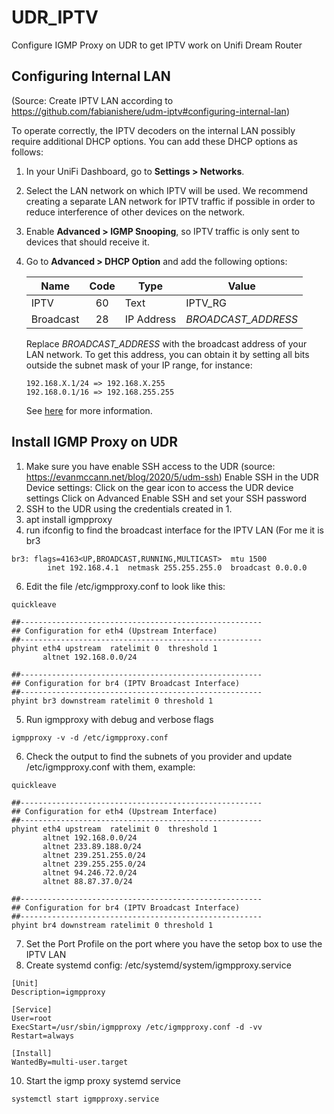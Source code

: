 # UDR_IPTV
Configure IGMP Proxy on UDR to get IPTV work on Unifi Dream Router


## Configuring Internal LAN
(Source: Create IPTV LAN according to https://github.com/fabianishere/udm-iptv#configuring-internal-lan)

To operate correctly, the IPTV decoders on the internal LAN possibly require
additional DHCP options. You can add these DHCP options as follows:

1. In your UniFi Dashboard, go to **Settings > Networks**.
2. Select the LAN network on which IPTV will be used.
   We recommend creating a separate LAN network for IPTV traffic if possible in
   order to reduce interference of other devices on the network.
4. Enable **Advanced > IGMP Snooping**, so IPTV traffic is only sent to
   devices that should receive it.
5. Go to **Advanced > DHCP Option** and add the following options:

   | Name      | Code | Type       | Value          |
   |-----------|:----:|------------|----------------|
   | IPTV      |  60  | Text       | IPTV_RG        |
   | Broadcast |  28  | IP Address | _BROADCAST_ADDRESS_ |

   Replace _BROADCAST_ADDRESS_ with the broadcast address of your LAN network.
   To get this address, you can obtain it by setting all bits outside the subnet
   mask of your IP range, for instance:
   ```
   192.168.X.1/24 => 192.168.X.255
   192.168.0.1/16 => 192.168.255.255
   ```
   See [here](https://en.wikipedia.org/wiki/Broadcast_address) for more
   information.

## Install IGMP Proxy on UDR
1. Make sure you have enable SSH access to the UDR (source: https://evanmccann.net/blog/2020/5/udm-ssh)
   Enable SSH in the UDR Device settings:
   Click on the gear icon to access the UDR device settings
   Click on Advanced
   Enable SSH and set your SSH password
2. SSH to the UDR using the credentials created in 1.
3. apt install igmpproxy
4. run ifconfig to find the broadcast interface for the IPTV LAN (For me it is br3
```
br3: flags=4163<UP,BROADCAST,RUNNING,MULTICAST>  mtu 1500
        inet 192.168.4.1  netmask 255.255.255.0  broadcast 0.0.0.0
```
6. Edit the file /etc/igmpproxy.conf to look like this:
 ```
quickleave

##------------------------------------------------------
## Configuration for eth4 (Upstream Interface)
##------------------------------------------------------
phyint eth4 upstream  ratelimit 0  threshold 1
        altnet 192.168.0.0/24

##------------------------------------------------------
## Configuration for br4 (IPTV Broadcast Interface)
##------------------------------------------------------
phyint br3 downstream ratelimit 0 threshold 1
```
5. Run igmpproxy with debug and verbose flags
```
igmpproxy -v -d /etc/igmpproxy.conf
```
6. Check the output to find the subnets of you provider and update /etc/igmpproxy.conf with them, example:
 ```
quickleave

##------------------------------------------------------
## Configuration for eth4 (Upstream Interface)
##------------------------------------------------------
phyint eth4 upstream  ratelimit 0  threshold 1
        altnet 192.168.0.0/24
        altnet 233.89.188.0/24
        altnet 239.251.255.0/24
        altnet 239.255.255.0/24
        altnet 94.246.72.0/24
        altnet 88.87.37.0/24

##------------------------------------------------------
## Configuration for br4 (IPTV Broadcast Interface)
##------------------------------------------------------
phyint br4 downstream ratelimit 0 threshold 1
```
7. Set the Port Profile on the port where you have the setop box to use the IPTV LAN
8. Create systemd config: /etc/systemd/system/igmpproxy.service
```
[Unit]
Description=igmpproxy

[Service]
User=root
ExecStart=/usr/sbin/igmpproxy /etc/igmpproxy.conf -d -vv
Restart=always

[Install]
WantedBy=multi-user.target
```
10. Start the igmp proxy systemd service
```
systemctl start igmpproxy.service
```
